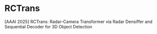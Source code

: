 # RCTrans
[AAAI 2025] RCTrans: Radar-Camera Transformer via Radar Densiffer and Sequential Decoder for 3D Object Detection
